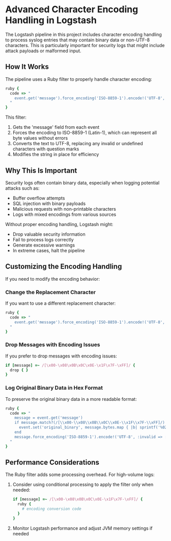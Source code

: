 # Advanced Character Encoding Handling in Logstash

The Logstash pipeline in this project includes character encoding handling to process syslog entries that may contain binary data or non-UTF-8 characters. This is particularly important for security logs that might include attack payloads or malformed input.

## How It Works

The pipeline uses a Ruby filter to properly handle character encoding:

```ruby
ruby {
  code => "
    event.get('message').force_encoding('ISO-8859-1').encode!('UTF-8', :invalid => :replace, :undef => :replace, :replace => '?')
  "
}
```

This filter:
1. Gets the 'message' field from each event
2. Forces the encoding to ISO-8859-1 (Latin-1), which can represent all byte values without errors
3. Converts the text to UTF-8, replacing any invalid or undefined characters with question marks
4. Modifies the string in place for efficiency

## Why This Is Important

Security logs often contain binary data, especially when logging potential attacks such as:
- Buffer overflow attempts
- SQL injection with binary payloads
- Malicious requests with non-printable characters
- Logs with mixed encodings from various sources

Without proper encoding handling, Logstash might:
- Drop valuable security information
- Fail to process logs correctly
- Generate excessive warnings
- In extreme cases, halt the pipeline

## Customizing the Encoding Handling

If you need to modify the encoding behavior:

### Change the Replacement Character

If you want to use a different replacement character:

```ruby
ruby {
  code => "
    event.get('message').force_encoding('ISO-8859-1').encode!('UTF-8', :invalid => :replace, :undef => :replace, :replace => '#')
  "
}
```

### Drop Messages with Encoding Issues

If you prefer to drop messages with encoding issues:

```ruby
if [message] =~ /[\x00-\x08\x0B\x0C\x0E-\x1F\x7F-\xFF]/ {
  drop { }
}
```

### Log Original Binary Data in Hex Format

To preserve the original binary data in a more readable format:

```ruby
ruby {
  code => "
    message = event.get('message')
    if message.match?(/[\\x00-\\x08\\x0B\\x0C\\x0E-\\x1F\\x7F-\\xFF]/)
      event.set('original_binary', message.bytes.map { |b| sprintf('%02X', b) }.join(' '))
    end
    message.force_encoding('ISO-8859-1').encode!('UTF-8', :invalid => :replace, :undef => :replace, :replace => '?')
  "
}
```

## Performance Considerations

The Ruby filter adds some processing overhead. For high-volume logs:

1. Consider using conditional processing to apply the filter only when needed:
   ```ruby
   if [message] =~ /[\x00-\x08\x0B\x0C\x0E-\x1F\x7F-\xFF]/ {
     ruby {
       # encoding conversion code
     }
   }
   ```

2. Monitor Logstash performance and adjust JVM memory settings if needed
